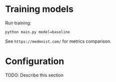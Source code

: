 # Training models

Run training:

`python main.py model=baseline`

See `https://medmnist.com/` for metrics comparison.

# Configuration

TODO: Describe this section